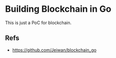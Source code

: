 # Building Blockchain in Go

This is just a PoC for blockchain.

## Refs
* <https://github.com/Jeiwan/blockchain_go>
